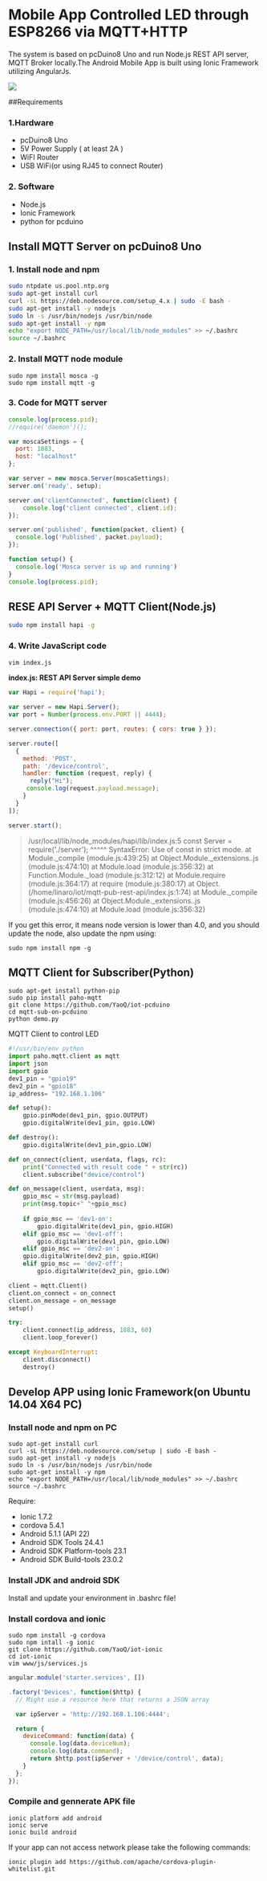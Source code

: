 # Mobile App Controlled LED through ESP8266 via MQTT+HTTP
The system is based on pcDuino8 Uno and run Node.js REST API server, MQTT Broker locally.The Android Mobile App is built using Ionic Framework utilizing AngularJs. 

![](../images/iot-pcduino.png)

##Requirements
### 1.Hardware
* pcDuino8 Uno
* 5V Power Supply ( at least 2A )
* WiFI Router
* USB WiFi(or using RJ45 to connect Router)

### 2. Software
* Node.js
* Ionic Framework
* python for pcduino

## Install MQTT Server on pcDuino8 Uno
### 1. Install node and npm
```bash
sudo ntpdate us.pool.ntp.org
sudo apt-get install curl
curl -sL https://deb.nodesource.com/setup_4.x | sudo -E bash -
sudo apt-get install -y nodejs
sudo ln -s /usr/bin/nodejs /usr/bin/node
sudo apt-get install -y npm
echo "export NODE_PATH=/usr/local/lib/node_modules" >> ~/.bashrc
source ~/.bashrc
```
### 2. Install MQTT node module
```
sudo npm install mosca -g
sudo npm install mqtt -g

```

### 3. Code for MQTT server
```js
console.log(process.pid);
//require('daemon')();

var moscaSettings = {
  port: 1883,
  host: "localhost"
};

var server = new mosca.Server(moscaSettings);
server.on('ready', setup);

server.on('clientConnected', function(client) {
    console.log('client connected', client.id);     
});

server.on('published', function(packet, client) {
  console.log('Published', packet.payload);
});

function setup() {
  console.log('Mosca server is up and running')
}
console.log(process.pid);
```


## RESE API Server + MQTT Client(Node.js)
```bash
sudo npm install hapi -g
```

### 4. Write JavaScript code
```bash
vim index.js
```
**index.js: REST API Server simple demo**
```js
var Hapi = require('hapi');

var server = new Hapi.Server();
var port = Number(process.env.PORT || 4444);

server.connection({ port: port, routes: { cors: true } });

server.route([
  {
    method: 'POST',
    path: '/device/control',
    handler: function (request, reply) {
      reply("Hi");
     console.log(request.payload.message);
    }
  }
]);

server.start();

```
>/usr/local/lib/node_modules/hapi/lib/index.js:5
const Server = require('./server');
^^^^^
SyntaxError: Use of const in strict mode.
    at Module._compile (module.js:439:25)
    at Object.Module._extensions..js (module.js:474:10)
    at Module.load (module.js:356:32)
    at Function.Module._load (module.js:312:12)
    at Module.require (module.js:364:17)
    at require (module.js:380:17)
    at Object.<anonymous> (/home/linaro/iot/mqtt-pub-rest-api/index.js:1:74)
    at Module._compile (module.js:456:26)
    at Object.Module._extensions..js (module.js:474:10)
    at Module.load (module.js:356:32)

If you get this error, it means node version is lower than 4.0, and you should update the node, also update the npm using:
```
sudo npm install npm -g
```

## MQTT Client for Subscriber(Python)
```
sudo apt-get install python-pip
sudo pip install paho-mqtt
git clone https://github.com/YaoQ/iot-pcduino
cd mqtt-sub-on-pcduino
python demo.py
```

MQTT Client to control LED
```python
#!/usr/bin/env python
import paho.mqtt.client as mqtt
import json
import gpio
dev1_pin = "gpio19"
dev2_pin = "gpio18"
ip_address= "192.168.1.106"

def setup():
    gpio.pinMode(dev1_pin, gpio.OUTPUT)
    gpio.digitalWrite(dev1_pin, gpio.LOW)

def destroy():
    gpio.digitalWrite(dev1_pin,gpio.LOW)

def on_connect(client, userdata, flags, rc):
    print("Connected with result code " + str(rc))
    client.subscribe("device/control")

def on_message(client, userdata, msg):
    gpio_msc = str(msg.payload)
    print(msg.topic+" "+gpio_msc)
    
    if gpio_msc == 'dev1-on':
        gpio.digitalWrite(dev1_pin, gpio.HIGH)
    elif gpio_msc == 'dev1-off':
        gpio.digitalWrite(dev1_pin, gpio.LOW)
    elif gpio_msc == 'dev2-on':
	gpio.digitalWrite(dev2_pin, gpio.HIGH)
    elif gpio_msc == 'dev2-off': 
        gpio.digitalWrite(dev2_pin, gpio.LOW)

client = mqtt.Client()
client.on_connect = on_connect
client.on_message = on_message
setup()

try:
    client.connect(ip_address, 1883, 60)
    client.loop_forever()

except KeyboardInterrupt:
    client.disconnect()
    destroy()

```



## Develop APP using Ionic Framework(on Ubuntu 14.04 X64 PC)


### Install node and npm on PC
```
sudo apt-get install curl
curl -sL https://deb.nodesource.com/setup | sudo -E bash -
sudo apt-get install -y nodejs
sudo ln -s /usr/bin/nodejs /usr/bin/node
sudo apt-get install -y npm
echo "export NODE_PATH=/usr/local/lib/node_modules" >> ~/.bashrc
source ~/.bashrc
```

Require:

* Ionic 1.7.2
* cordova 5.4.1
* Android 5.1.1 (API 22)
* Android SDK Tools 24.4.1
* Android SDK Platform-tools 23.1
* Android SDK Build-tools 23.0.2

### Install JDK and android SDK
Install and update your environment in .bashrc file!

### Install cordova and ionic
```
sudo npm install -g cordova
sudo npm intall -g ionic
git clone https://github.com/YaoQ/iot-ionic
cd iot-ionic
vim www/js/services.js
```
```js
angular.module('starter.services', [])

.factory('Devices', function($http) {
  // Might use a resource here that returns a JSON array

  var ipServer = 'http://192.168.1.106:4444';

  return {
    deviceCommand: function(data) {
      console.log(data.deviceNum);
      console.log(data.command);
      return $http.post(ipServer + '/device/control', data);
    }
  };
});
```

### Compile and gennerate APK file
```
ionic platform add android
ionic serve
ionic build android
```

If your app can not access network please take the following commands:
```
ionic plugin add https://github.com/apache/cordova-plugin-whitelist.git
```






